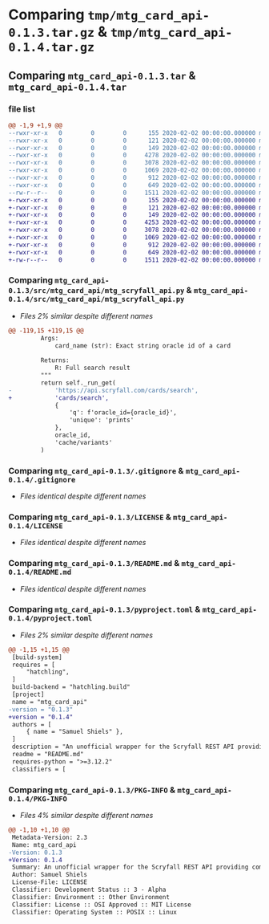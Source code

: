 # Comparing `tmp/mtg_card_api-0.1.3.tar.gz` & `tmp/mtg_card_api-0.1.4.tar.gz`

## Comparing `mtg_card_api-0.1.3.tar` & `mtg_card_api-0.1.4.tar`

### file list

```diff
@@ -1,9 +1,9 @@
--rwxr-xr-x   0        0        0      155 2020-02-02 00:00:00.000000 mtg_card_api-0.1.3/main.py
--rwxr-xr-x   0        0        0      121 2020-02-02 00:00:00.000000 mtg_card_api-0.1.3/src/mtg_card_api/__init__.py
--rwxr-xr-x   0        0        0      149 2020-02-02 00:00:00.000000 mtg_card_api-0.1.3/src/mtg_card_api/_utils.py
--rwxr-xr-x   0        0        0     4278 2020-02-02 00:00:00.000000 mtg_card_api-0.1.3/src/mtg_card_api/mtg_scryfall_api.py
--rwxr-xr-x   0        0        0     3078 2020-02-02 00:00:00.000000 mtg_card_api-0.1.3/.gitignore
--rwxr-xr-x   0        0        0     1069 2020-02-02 00:00:00.000000 mtg_card_api-0.1.3/LICENSE
--rwxr-xr-x   0        0        0      912 2020-02-02 00:00:00.000000 mtg_card_api-0.1.3/README.md
--rwxr-xr-x   0        0        0      649 2020-02-02 00:00:00.000000 mtg_card_api-0.1.3/pyproject.toml
--rw-r--r--   0        0        0     1511 2020-02-02 00:00:00.000000 mtg_card_api-0.1.3/PKG-INFO
+-rwxr-xr-x   0        0        0      155 2020-02-02 00:00:00.000000 mtg_card_api-0.1.4/main.py
+-rwxr-xr-x   0        0        0      121 2020-02-02 00:00:00.000000 mtg_card_api-0.1.4/src/mtg_card_api/__init__.py
+-rwxr-xr-x   0        0        0      149 2020-02-02 00:00:00.000000 mtg_card_api-0.1.4/src/mtg_card_api/_utils.py
+-rwxr-xr-x   0        0        0     4253 2020-02-02 00:00:00.000000 mtg_card_api-0.1.4/src/mtg_card_api/mtg_scryfall_api.py
+-rwxr-xr-x   0        0        0     3078 2020-02-02 00:00:00.000000 mtg_card_api-0.1.4/.gitignore
+-rwxr-xr-x   0        0        0     1069 2020-02-02 00:00:00.000000 mtg_card_api-0.1.4/LICENSE
+-rwxr-xr-x   0        0        0      912 2020-02-02 00:00:00.000000 mtg_card_api-0.1.4/README.md
+-rwxr-xr-x   0        0        0      649 2020-02-02 00:00:00.000000 mtg_card_api-0.1.4/pyproject.toml
+-rw-r--r--   0        0        0     1511 2020-02-02 00:00:00.000000 mtg_card_api-0.1.4/PKG-INFO
```

### Comparing `mtg_card_api-0.1.3/src/mtg_card_api/mtg_scryfall_api.py` & `mtg_card_api-0.1.4/src/mtg_card_api/mtg_scryfall_api.py`

 * *Files 2% similar despite different names*

```diff
@@ -119,15 +119,15 @@
         Args:
             card_name (str): Exact string oracle id of a card
 
         Returns:
             R: Full search result
         """
         return self._run_get(
-            'https://api.scryfall.com/cards/search',
+            'cards/search',
             {
                 'q': f'oracle_id={oracle_id}',
                 'unique': 'prints'
             },
             oracle_id,
             'cache/variants'
         )
```

### Comparing `mtg_card_api-0.1.3/.gitignore` & `mtg_card_api-0.1.4/.gitignore`

 * *Files identical despite different names*

### Comparing `mtg_card_api-0.1.3/LICENSE` & `mtg_card_api-0.1.4/LICENSE`

 * *Files identical despite different names*

### Comparing `mtg_card_api-0.1.3/README.md` & `mtg_card_api-0.1.4/README.md`

 * *Files identical despite different names*

### Comparing `mtg_card_api-0.1.3/pyproject.toml` & `mtg_card_api-0.1.4/pyproject.toml`

 * *Files 2% similar despite different names*

```diff
@@ -1,15 +1,15 @@
 [build-system]
 requires = [
     "hatchling",
 ]
 build-backend = "hatchling.build"
 [project]
 name = "mtg_card_api"
-version = "0.1.3"
+version = "0.1.4"
 authors = [
     { name = "Samuel Shiels" },
 ]
 description = "An unofficial wrapper for the Scryfall REST API providing common queries"
 readme = "README.md"
 requires-python = ">=3.12.2"
 classifiers = [
```

### Comparing `mtg_card_api-0.1.3/PKG-INFO` & `mtg_card_api-0.1.4/PKG-INFO`

 * *Files 4% similar despite different names*

```diff
@@ -1,10 +1,10 @@
 Metadata-Version: 2.3
 Name: mtg_card_api
-Version: 0.1.3
+Version: 0.1.4
 Summary: An unofficial wrapper for the Scryfall REST API providing common queries
 Author: Samuel Shiels
 License-File: LICENSE
 Classifier: Development Status :: 3 - Alpha
 Classifier: Environment :: Other Environment
 Classifier: License :: OSI Approved :: MIT License
 Classifier: Operating System :: POSIX :: Linux
```

